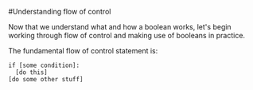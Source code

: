 #Understanding flow of control

Now that we understand what and how a boolean works, let's begin working through flow of control and making use of booleans in practice.

The fundamental flow of control statement is:

```
if [some condition]:
  [do this]
[do some other stuff]
```

